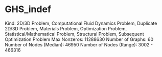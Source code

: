 # GHS_indef

Kind: 2D/3D Problem, Computational Fluid Dynamics Problem, Duplicate 2D/3D Problem, Materials Problem, Optimization Problem, Statistical/Mathematical Problem, Structural Problem, Subsequent Optimization Problem
Max Nonzeros: 11288630
Number of Graphs: 60
Number of Nodes (Median): 46950
Number of Nodes (Range): 3002 - 466316